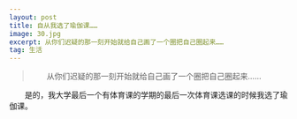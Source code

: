 ```yaml
---
layout: post
title: 自从我选了瑜伽课……
image: 30.jpg
excerpt: 从你们迟疑的那一刻开始就给自己画了一个圈把自己圈起来……
tag: 生活
---
```

>　　从你们迟疑的那一刻开始就给自己画了一个圈把自己圈起来……

　　是的，我大学最后一个有体育课的学期的最后一次体育课选课的时候我选了瑜伽课。

　　